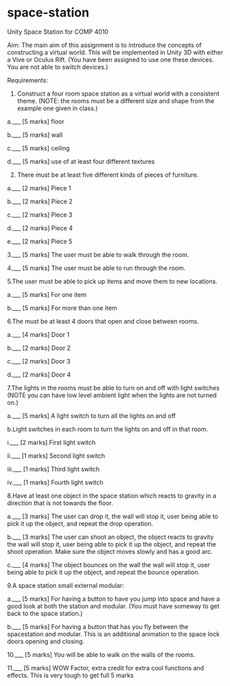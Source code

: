 # space-station
Unity Space Station for COMP 4010

Aim: 
The main aim of this assignment is to introduce the concepts of constructing a virtual 
world. This will be implemented in Unity 3D with either a Vive or Oculus Rift. (You 
have been assigned to use one these devices. You are not able to switch devices.)

Requirements:
1. Construct a four room space station as a virtual world with a consistent theme. 
(NOTE: the rooms must be a different size and shape from the example one given in class.)

a.___ [5 marks] floor

b.___ [5 marks] wall

c.___ [5 marks] ceiling

d.___ [5 marks] use of at least four different textures

2. There must be at least five different kinds of pieces of furniture.

a.___ [2 marks] Piece 1

b.___ [2 marks] Piece 2

c.___ [2 marks] Piece 3

d.___ [2 marks] Piece 4

e.___ [2 marks] Piece 5

3.___ [5 marks] The user must be able to walk through the room.

4.___ [5 marks] The user must be able to run through the room.

5.The user must be able to pick up items and move them to new locations.

a.___ [5 marks] For one item

b.___ [5 marks] For more than one item

6.The must be at least 4 doors that open and close between rooms.

a.___ [4 marks] Door 1

b.___ [2 marks] Door 2

c.___ [2 marks] Door 3

d.___ [2 marks] Door 4

7.The lights in the rooms must be able to turn on and off with light switches (NOTE you can have low level ambient light when the lights are not turned on.)

a.___ [5 marks] A light switch to turn all the lights on and off

b.Light switches in each room to turn the lights on and off in that room.

i.___ [2 marks] First light switch

ii.___ [1 marks] Second light switch

iii.___ [1 marks] Third light switch

iv.___ [1 marks] Fourth light switch

8.Have at least one object in the space station which reacts to gravity in a direction that is not towards the floor. 

a.___ [3 marks] The user can drop it, the wall will stop it, user being able to pick it up the object, and repeat the drop operation.

b.___ [3 marks] The user can shoot an object, the object reacts to gravity the wall will stop it, user being able to pick it up the object, and repeat the shoot operation. Make sure the object moves slowly and has a good arc.

c.___ [4 marks] The object bounces on the wall the wall will stop it, user being able to pick it up the object, and repeat the bounce operation. 

9.A space station small external modular:

a.___ [5 marks] For having a button to have you jump into space and have a good look at both the station and modular. (You must have someway to get back to the space station.)

b.___ [5 marks] For having a button that has you fly between the spacestation and modular. This is an additional animation to the space lock doors opening and closing.

10.___ [5 marks] You will be able to walk on the walls of the rooms.

11.___ [5 marks] WOW Factor, extra credit for extra cool functions and effects. 
This is very tough to get full 5 marks
